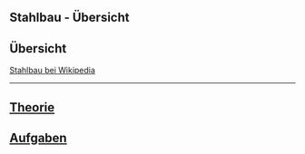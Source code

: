
Stahlbau - Übersicht
---
## Übersicht

[Stahlbau bei Wikipedia](https://de.wikipedia.org/wiki/Stahlbau)

---
## [Theorie](theorie.md)
## [Aufgaben](aufgaben.md)
